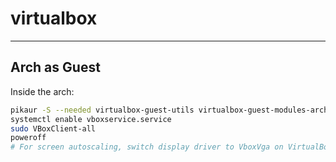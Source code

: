 # virtualbox

---

## Arch as Guest

Inside the arch:
```sh
pikaur -S --needed virtualbox-guest-utils virtualbox-guest-modules-arch
systemctl enable vboxservice.service
sudo VBoxClient-all
poweroff
# For screen autoscaling, switch display driver to VboxVga on VirtualBox
```
